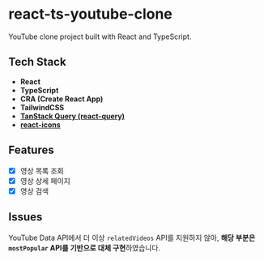 # react-ts-youtube-clone

YouTube clone project built with React and TypeScript.

## Tech Stack

- **React**
- **TypeScript**
- **CRA (Create React App)**
- **TailwindCSS**
- [**TanStack Query (react-query)**](https://tanstack.com/query/latest)
- [**react-icons**](https://react-icons.github.io/react-icons/)

## Features

- [x] 영상 목록 조회
- [x] 영상 상세 페이지
- [x] 영상 검색

## Issues

YouTube Data API에서 더 이상 `relatedVideos` API를 지원하지 않아,
**해당 부분은 `mostPopular` API를 기반으로 대체 구현**하였습니다.

